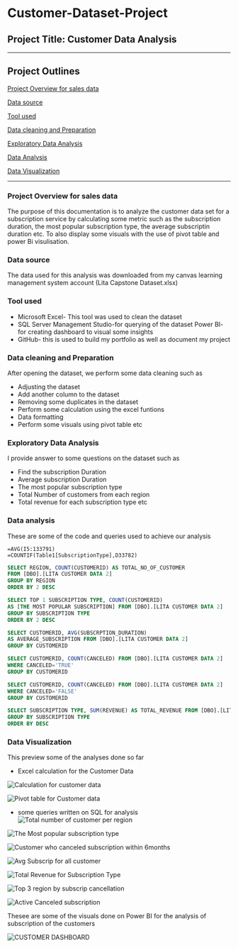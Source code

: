 # Customer-Dataset-Project

## Project Title: Customer Data Analysis 
---
## Project Outlines

[Project Overview for sales data](#project-overview-for-sale-data)

[Data source](#data-source)

[Tool used](#tool-used)

[Data cleaning and Preparation](#data-cleaning-and-preparation)

[Exploratory Data Analysis](#exploratory-data-analysis)

[Data Analysis](#data-analysis)

[Data Visualization](#data-visualization)

---
### Project Overview for sales data
The purpose of this documentation is to analyze the customer data set for a subscription service by calculating some metric such as the subscription duration, the most popular subscription type, the average subscriptin duration etc. To also display some visuals with the use of pivot table and power Bi visulisation.

### Data source
The data used for this analysis was downloaded from my canvas learning management system account (Lita Capstone Dataset.xlsx)

### Tool used  
- Microsoft Excel- This tool was used to clean the dataset 
- SQL Server Management Studio-for querying of the dataset 
  Power BI- for creating dashboard to visual some insights
- GitHub- this is used to build my portfolio as well as document my project

### Data cleaning and Preparation
After opening the dataset, we perform some data cleaning such as
- Adjusting the dataset
- Add another column to the dataset
- Removing some duplicates in the dataset
- Perform some calculation using the excel funtions
- Data formatting
- Perform some visuals using pivot table etc

### Exploratory Data Analysis 
I provide answer to some questions on the dataset such as 
- Find the subscription Duration
- Average subscription Duration
- The most popular subscription type
- Total Number of customers from each region
- Total revenue for each subscription type etc

### Data analysis
These are some of the code and queries used to achieve our analysis
```Excel
=AVG(I5:133791)
=COUNTIF(Table1[SubscriptionType],D33782)
```

```SQL
SELECT REGION, COUNT(CUSTOMERID) AS TOTAL_NO_OF_CUSTOMER
FROM [DBO].[LITA CUSTOMER DATA 2]
GROUP BY REGION
ORDER BY 2 DESC

SELECT TOP 1 SUBSCRIPTION TYPE, COUNT(CUSTOMERID)
AS [THE MOST POPULAR SUBSCRIPTION] FROM [DBO].[LITA CUSTOMER DATA 2]
GROUP BY SUBSCRIPTION TYPE
ORDER BY 2 DESC

SELECT CUSTOMERID, AVG(SUBSCRPTION_DURATION)
AS AVERAGE_SUBSCRIPTION FROM [DBO].[LITA CUSTOMER DATA 2]
GROUP BY CUSTOMERID

SELECT CUSTOMERID, COUNT(CANCELED) FROM [DBO].[LITA CUSTOMER DATA 2]
WHERE CANCELED='TRUE'
GROUP BY CUSTOMERID

SELECT CUSTOMERID, COUNT(CANCELED) FROM [DBO].[LITA CUSTOMER DATA 2]
WHERE CANCELED='FALSE'
GROUP BY CUSTOMERID

SELECT SUBSCRIPTION TYPE, SUM(REVENUE) AS TOTAL_REVENUE FROM [DBO].[LITA CUSTOMER DATA 2]
GROUP BY SUBSCRIPTION TYPE
ORDER BY DESC

```

### Data Visualization
This preview some of the analyses done so far
  - Excel calculation for the Customer Data

![Calculation for customer data](https://github.com/user-attachments/assets/e33b41b0-520a-401b-be20-c6c5693ab38e)


![Pivot table for Customer data](https://github.com/user-attachments/assets/ddf51c19-5256-4eb1-9364-4b780d6e06d7)

- some queries written on SQL for analysis
![Total number of customer per region](https://github.com/user-attachments/assets/e71cf2db-5143-49af-a5be-7f0bba264d3a)


![The Most popular subscription type](https://github.com/user-attachments/assets/857147ab-2d56-4d05-a269-90c758b12907)


![Customer who canceled subscription within 6months](https://github.com/user-attachments/assets/530bf0db-ab20-4496-8b4d-950a648e18b3)


![Avg  Subscrip for all customer](https://github.com/user-attachments/assets/29499161-520c-413a-a26c-91ac3c7636cb)


![Total Revenue for Subscription Type](https://github.com/user-attachments/assets/38ca70be-d5dd-433c-a7db-62672d654f6d)


![Top 3 region  by subscrip  cancellation](https://github.com/user-attachments/assets/b8ae2aa3-9cf4-4f7b-91a9-4d080c739c87)


![Active   Canceled subscription](https://github.com/user-attachments/assets/851606cd-f892-4bc4-bf0e-7c7471d2f2ee)

Thesee are some of the visuals done on Power BI for the analysis of subscription of  the customers

![CUSTOMER DASHBOARD](https://github.com/user-attachments/assets/dd322725-5330-4bbc-b587-35b5648c5396)
